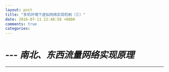 ```yaml
---
layout: post
title: "多机环境下虚拟网络实现机制（三）"
date: 2016-07-11 22:48:58 +0800
comments: true
categories: 
---
```


# ---  ***南北、东西流量网络实现原理***
----------------------------------------------


